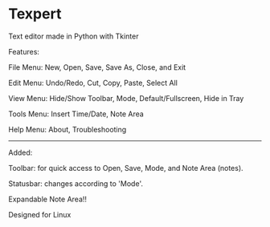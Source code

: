 # Texpert  
Text editor made in Python with Tkinter  

  
  
  
Features:

File Menu: New, Open, Save, Save As, Close, and Exit  

Edit Menu: Undo/Redo, Cut, Copy, Paste, Select All

View Menu: Hide/Show Toolbar, Mode, Default/Fullscreen, Hide in Tray  

Tools Menu: Insert Time/Date, Note Area  

Help Menu: About, Troubleshooting  


--------------------------------------------------------------------  

Added: 

Toolbar: for quick access to Open, Save, Mode, and Note Area (notes).  

Statusbar: changes according to 'Mode'.

Expandable Note Area!!  
  
    
    
  
Designed for Linux  




